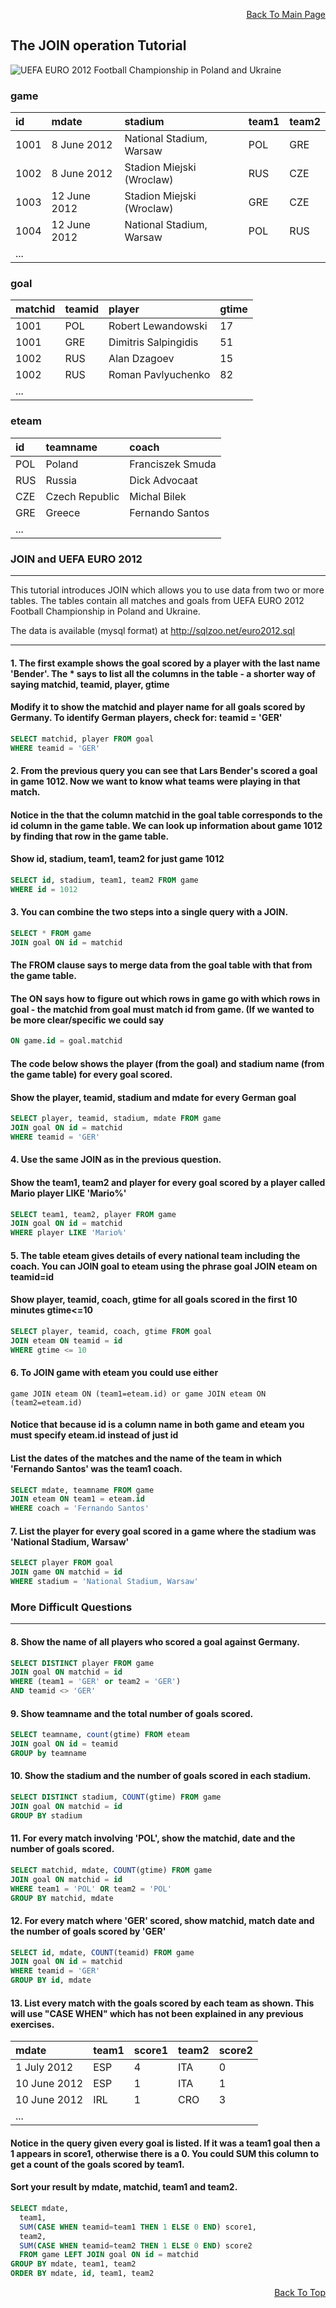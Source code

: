 <p align="right"><a href="https://github.com/ojudz08/sqlzoo-answers/tree/main">Back To Main Page</a></p>

## The JOIN operation Tutorial

![UEFA EURO 2012 Football Championship in Poland and Ukraine](https://github.com/ojudz08/sqlzoo-answers/blob/main/img/join_operation.png)


### game
| id | mdate | stadium | team1 | team2 |
| :--- | :--- | :--- | :--- | :--- |
| 1001 | 8 June 2012 | National Stadium, Warsaw | POL | GRE |
| 1002 | 8 June 2012 | Stadion Miejski (Wroclaw) | RUS | CZE |
| 1003 | 12 June 2012 | Stadion Miejski (Wroclaw) | GRE | CZE |
| 1004 | 12 June 2012 | National Stadium, Warsaw | POL | RUS |
| ... |  |  |  |  |


### goal
| matchid | teamid | player | gtime |
| :--- | :--- | :--- | :--- |
| 1001 | POL | Robert Lewandowski | 17 |
| 1001 | GRE | Dimitris Salpingidis | 51 |
| 1002 | RUS | Alan Dzagoev | 15 |
| 1002 | RUS | Roman Pavlyuchenko | 82 |
| ... |  |  |  |


### eteam
| id | teamname | coach |
| :--- | :--- | :--- |
| POL | Poland | Franciszek Smuda |
| RUS | Russia | Dick Advocaat |
| CZE | Czech Republic | Michal Bilek |
| GRE | Greece | Fernando Santos |
| ... |  |  |


### JOIN and UEFA EURO 2012
----
This tutorial introduces JOIN which allows you to use data from two or more tables. The tables contain all matches and goals from UEFA EURO 2012 Football Championship in Poland and Ukraine.

The data is available (mysql format) at http://sqlzoo.net/euro2012.sql

----

#### 1. The first example shows the goal scored by a player with the last name 'Bender'. The * says to list all the columns in the table - a shorter way of saying matchid, teamid, player, gtime
#### Modify it to show the matchid and player name for all goals scored by Germany. To identify German players, check for: teamid = 'GER'
```SQL
SELECT matchid, player FROM goal
WHERE teamid = 'GER'
```


#### 2. From the previous query you can see that Lars Bender's scored a goal in game 1012. Now we want to know what teams were playing in that match.
#### Notice in the that the column matchid in the goal table corresponds to the id column in the game table. We can look up information about game 1012 by finding that row in the game table.
#### Show id, stadium, team1, team2 for just game 1012
```SQL
SELECT id, stadium, team1, team2 FROM game
WHERE id = 1012
```


#### 3. You can combine the two steps into a single query with a JOIN.
```SQL
SELECT * FROM game
JOIN goal ON id = matchid
```
#### The FROM clause says to merge data from the goal table with that from the game table. 
#### The ON says how to figure out which rows in game go with which rows in goal - the matchid from goal must match id from game. (If we wanted to be more clear/specific we could say
```SQL
ON game.id = goal.matchid
```
#### The code below shows the player (from the goal) and stadium name (from the game table) for every goal scored.
#### Show the player, teamid, stadium and mdate for every German goal
```SQL
SELECT player, teamid, stadium, mdate FROM game
JOIN goal ON id = matchid
WHERE teamid = 'GER'
```


#### 4. Use the same JOIN as in the previous question.
#### Show the team1, team2 and player for every goal scored by a player called Mario player LIKE 'Mario%'
```SQL
SELECT team1, team2, player FROM game
JOIN goal ON id = matchid
WHERE player LIKE 'Mario%'
```


#### 5. The table eteam gives details of every national team including the coach. You can JOIN goal to eteam using the phrase goal JOIN eteam on teamid=id
#### Show player, teamid, coach, gtime for all goals scored in the first 10 minutes gtime<=10
```SQL
SELECT player, teamid, coach, gtime FROM goal
JOIN eteam ON teamid = id
WHERE gtime <= 10
```


#### 6. To JOIN game with eteam you could use either
```
game JOIN eteam ON (team1=eteam.id) or game JOIN eteam ON (team2=eteam.id)
```
#### Notice that because id is a column name in both game and eteam you must specify eteam.id instead of just id
#### List the dates of the matches and the name of the team in which 'Fernando Santos' was the team1 coach.
```SQL
SELECT mdate, teamname FROM game
JOIN eteam ON team1 = eteam.id
WHERE coach = 'Fernando Santos'
```


#### 7. List the player for every goal scored in a game where the stadium was 'National Stadium, Warsaw'
```SQL
SELECT player FROM goal
JOIN game ON matchid = id
WHERE stadium = 'National Stadium, Warsaw' 
```

### More Difficult Questions
----
#### 8. Show the name of all players who scored a goal against Germany.
```SQL
SELECT DISTINCT player FROM game
JOIN goal ON matchid = id
WHERE (team1 = 'GER' or team2 = 'GER')
AND teamid <> 'GER'
```


#### 9. Show teamname and the total number of goals scored.
```SQL
SELECT teamname, count(gtime) FROM eteam 
JOIN goal ON id = teamid
GROUP by teamname
```


#### 10. Show the stadium and the number of goals scored in each stadium.
```SQL
SELECT DISTINCT stadium, COUNT(gtime) FROM game
JOIN goal ON matchid = id
GROUP BY stadium
```


#### 11. For every match involving 'POL', show the matchid, date and the number of goals scored.
```SQL
SELECT matchid, mdate, COUNT(gtime) FROM game
JOIN goal ON matchid = id
WHERE team1 = 'POL' OR team2 = 'POL'
GROUP BY matchid, mdate
```


#### 12. For every match where 'GER' scored, show matchid, match date and the number of goals scored by 'GER'
```SQL
SELECT id, mdate, COUNT(teamid) FROM game
JOIN goal ON id = matchid
WHERE teamid = 'GER'
GROUP BY id, mdate
```


#### 13. List every match with the goals scored by each team as shown. This will use "CASE WHEN" which has not been explained in any previous exercises.
| mdate | team1 | score1 | team2 | score2 |
| :--- | :--- | :--- | :--- | :--- |
| 1 July 2012 | ESP | 4 | ITA | 0 |
|10 June 2012 | ESP | 1 | ITA | 1 |
| 10 June 2012 | IRL | 1 | CRO | 3 |
| ... |  |  |  |  |

#### Notice in the query given every goal is listed. If it was a team1 goal then a 1 appears in score1, otherwise there is a 0. You could SUM this column to get a count of the goals scored by team1. 
#### Sort your result by mdate, matchid, team1 and team2.

```SQL
SELECT mdate,
  team1,
  SUM(CASE WHEN teamid=team1 THEN 1 ELSE 0 END) score1,
  team2,
  SUM(CASE WHEN teamid=team2 THEN 1 ELSE 0 END) score2
  FROM game LEFT JOIN goal ON id = matchid
GROUP BY mdate, team1, team2
ORDER BY mdate, id, team1, team2
```

<p align="right"><a href="#top">Back To Top</a></p>

